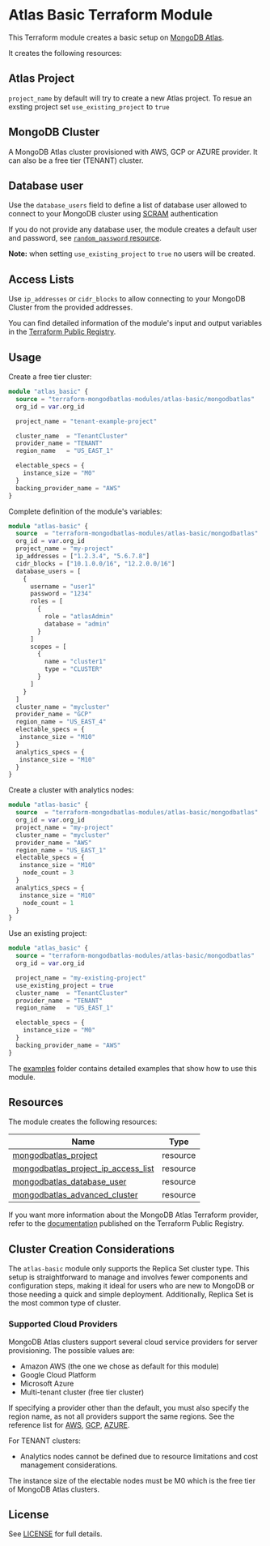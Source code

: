 # Atlas Basic Terraform Module

This Terraform module creates a basic setup on [MongoDB Atlas](https://www.mongodb.com/products/platform/atlas-database).

It creates the following resources:

## Atlas Project

`project_name` by default will try to create a new Atlas project. To resue an exsting project set `use_existing_project` to `true`

## MongoDB Cluster

A MongoDB Atlas cluster provisioned with AWS, GCP or AZURE provider. It can also be a free tier (TENANT) cluster.

## Database user

Use the `database_users` field to define a list of database user allowed to connect to your MongoDB cluster using [SCRAM](https://www.mongodb.com/docs/manual/core/security-scram/) authentication

 If you do not provide any database user, the module creates a default user and password, see [`random_password` resource](https://registry.terraform.io/providers/hashicorp/random/latest/docs/resources/password).

 **Note:** when setting `use_existing_project` to `true` no users will be created.

## Access Lists

Use `ip_addresses` or `cidr_blocks` to allow connecting to your MongoDB Cluster from the provided addresses.

You can find detailed information of the module's input and output variables in the [Terraform Public Registry](https://registry.terraform.io/modules/terraform-mongodbatlas-modules/atlas-basic/mongodbatlas/latest).

## Usage

Create a free tier cluster:

```terraform
module "atlas_basic" {
  source = "terraform-mongodbatlas-modules/atlas-basic/mongodbatlas"
  org_id = var.org_id

  project_name = "tenant-example-project"

  cluster_name  = "TenantCluster"
  provider_name = "TENANT"
  region_name   = "US_EAST_1"

  electable_specs = {
    instance_size = "M0"
  }
  backing_provider_name = "AWS"
}
```

Complete definition of the module's variables:

```terraform
module "atlas-basic" {
  source  = "terraform-mongodbatlas-modules/atlas-basic/mongodbatlas"
  org_id = var.org_id
  project_name = "my-project"
  ip_addresses = ["1.2.3.4", "5.6.7.8"]
  cidr_blocks = ["10.1.0.0/16", "12.2.0.0/16"]
  database_users = [
    {
      username = "user1"
      password = "1234"
      roles = [
        {
          role = "atlasAdmin"
          database = "admin"
        }
      ]
      scopes = [
        {
          name = "cluster1"
          type = "CLUSTER"
        }
      ]
    }
  ]
  cluster_name = "mycluster"
  provider_name = "GCP"
  region_name = "US_EAST_4"
  electable_specs = {
   instance_size = "M10"
  }
  analytics_specs = {
   instance_size = "M10"
  }
}
```

Create a cluster with analytics nodes:

```terraform
module "atlas-basic" {
  source  = "terraform-mongodbatlas-modules/atlas-basic/mongodbatlas"
  org_id = var.org_id
  project_name = "my-project"
  cluster_name = "mycluster"
  provider_name = "AWS"
  region_name = "US_EAST_1"
  electable_specs = {
   instance_size = "M10"
    node_count = 3
  }
  analytics_specs = {
   instance_size = "M10"
    node_count = 1
  }
}
```

Use an existing project:

```terraform
module "atlas_basic" {
  source = "terraform-mongodbatlas-modules/atlas-basic/mongodbatlas"
  org_id = var.org_id

  project_name = "my-existing-project"
  use_existing_project = true
  cluster_name  = "TenantCluster"
  provider_name = "TENANT"
  region_name   = "US_EAST_1"

  electable_specs = {
    instance_size = "M0"
  }
  backing_provider_name = "AWS"
}
```

The [examples](https://github.com/terraform-mongodbatlas-modules/terraform-mongodbatlas-atlas-basic/tree/main/examples) folder contains detailed examples that show how to use this module.

## Resources

The module creates the following resources:

| Name | Type |
|------|------|
| [mongodbatlas_project](https://registry.terraform.io/providers/mongodb/mongodbatlas/latest/docs/resources/project) | resource |
| [mongodbatlas_project_ip_access_list](https://registry.terraform.io/providers/mongodb/mongodbatlas/latest/docs/resources/project_ip_access_list) | resource |
| [mongodbatlas_database_user](https://registry.terraform.io/providers/mongodb/mongodbatlas/latest/docs/resources/database_user) | resource |
| [mongodbatlas_advanced_cluster](https://registry.terraform.io/providers/mongodb/mongodbatlas/latest/docs/resources/advanced_cluster) | resource |

If you want more information about the MongoDB Atlas Terraform provider, refer to the [documentation](https://registry.terraform.io/providers/mongodb/mongodbatlas/latest/docs) published on the Terraform Public Registry.

## Cluster Creation Considerations

The `atlas-basic` module only supports the Replica Set cluster type. This setup is straightforward to manage and involves fewer components and configuration steps, making it ideal for users who are new to MongoDB or those needing a quick and simple deployment. Additionally, Replica Set is the most common type of cluster.

### Supported Cloud Providers

MongoDB Atlas clusters support several cloud service providers for server provisioning. The possible values are:

- Amazon AWS (the one we chose as default for this module)
- Google Cloud Platform
- Microsoft Azure
- Multi-tenant cluster (free tier cluster)

If specifying a provider other than the default, you must also specify the region name, as not all providers support the same regions. See the reference list for [AWS](https://www.mongodb.com/docs/atlas/reference/amazon-aws/), [GCP](https://www.mongodb.com/docs/atlas/reference/google-gcp/), [AZURE](https://www.mongodb.com/docs/atlas/reference/microsoft-azure/).

For TENANT clusters:

- Analytics nodes cannot be defined due to resource limitations and cost management considerations.

The instance size of the electable nodes must be M0 which is the free tier of MongoDB Atlas clusters.

## License

See [LICENSE](https://github.com/terraform-mongodbatlas-modules/terraform-mongodbatlas-atlas-basic/blob/main/LICENSE) for full details.
